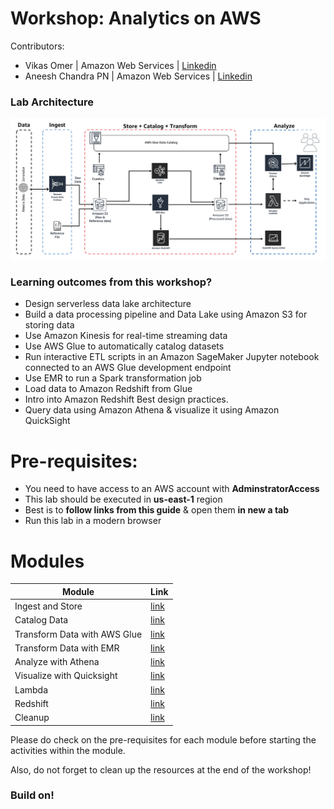 # Workshop: Analytics on AWS

Contributors:

* Vikas Omer | Amazon Web Services | [Linkedin](https://www.linkedin.com/in/vikas-omer/)
* Aneesh Chandra PN | Amazon Web Services | [Linkedin](https://www.linkedin.com/in/aneesh-chandra-pn/)

### Lab Architecture

![Architecture Diagram](./img/lab-architecture.png)

### Learning outcomes from this workshop?
* Design serverless data lake architecture
* Build a data processing pipeline and Data Lake using Amazon S3 for storing data
* Use Amazon Kinesis for real-time streaming data
* Use AWS Glue to automatically catalog datasets
* Run interactive ETL scripts in an Amazon SageMaker Jupyter notebook connected to an AWS Glue development endpoint
* Use EMR to run a Spark transformation job
* Load data to Amazon Redshift from Glue
* Intro into Amazon Redshift Best design practices.
* Query data using Amazon Athena & visualize it using Amazon QuickSight

# Pre-requisites:  
* You need to have access to an AWS account with **AdminstratorAccess**
* This lab should be executed in **us-east-1** region
* Best is to **follow links from this  guide** & open them **in new a tab**
* Run this lab in a modern browser

# Modules

**Module** | **Link**
--- | ---
Ingest and Store | [link](./modules/ingest.md)
Catalog Data | [link](./modules/catalog.md)
Transform Data with AWS Glue | [link](./modules/transform_glue.md)
Transform Data with EMR | [link](./modules/emr.md)
Analyze with Athena | [link](./modules/analyze.md)
Visualize with Quicksight | [link](./modules/visualize.md)
Lambda | [link](./modules/lambda.md)
Redshift | [link](./modules/redshift.md)
Cleanup | [link](./modules/cleanup.md)



Please do check on the pre-requisites for each module before starting the activities within the module.

Also, do not forget to clean up the resources at the end of the workshop!

### Build on!

